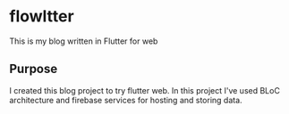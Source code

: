 # flowltter

This is my blog written in Flutter for web

## Purpose

I created this blog project to try flutter web. In this project I've used BLoC architecture and firebase services for hosting and storing data.
